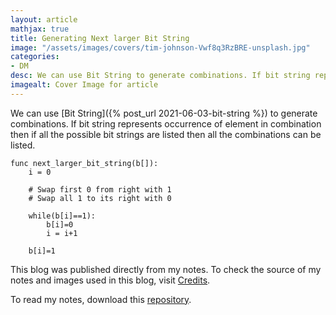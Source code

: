 ```yaml
---
layout: article
mathjax: true
title: Generating Next larger Bit String
image: "/assets/images/covers/tim-johnson-Vwf8q3RzBRE-unsplash.jpg"
categories:
- DM
desc: We can use Bit String to generate combinations. If bit string represents occurrence of element in combination then if all the possible bit strings are listed then all the combinations can be listed. 
imagealt: Cover Image for article
---
```


We can use [Bit String]({% post_url 2021-06-03-bit-string %}) to generate combinations. If bit string represents occurrence of element in combination then if all the possible bit strings are listed then all the combinations can be listed.

```
func next_larger_bit_string(b[]):
	i = 0
	
	# Swap first 0 from right with 1
	# Swap all 1 to its right with 0
	
	while(b[i]==1):
		b[i]=0
		i = i+1
		
	b[i]=1
```



This blog was published directly from my notes.
To check the source of my notes and images used in this blog, visit <a href="/credits.html" target="_blank">Credits</a>.

To read my notes, download this <a href="https://github.com/bovem/CS" target="blank">repository</a>.